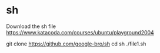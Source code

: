 # sh
Download the sh file
https://www.katacoda.com/courses/ubuntu/playground2004


git clone https://github.com/google-bro/sh
cd sh
./file1.sh
